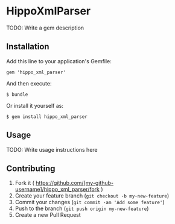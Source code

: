 # HippoXmlParser

TODO: Write a gem description

## Installation

Add this line to your application's Gemfile:

    gem 'hippo_xml_parser'

And then execute:

    $ bundle

Or install it yourself as:

    $ gem install hippo_xml_parser

## Usage

TODO: Write usage instructions here

## Contributing

1. Fork it ( https://github.com/[my-github-username]/hippo_xml_parser/fork )
2. Create your feature branch (`git checkout -b my-new-feature`)
3. Commit your changes (`git commit -am 'Add some feature'`)
4. Push to the branch (`git push origin my-new-feature`)
5. Create a new Pull Request
